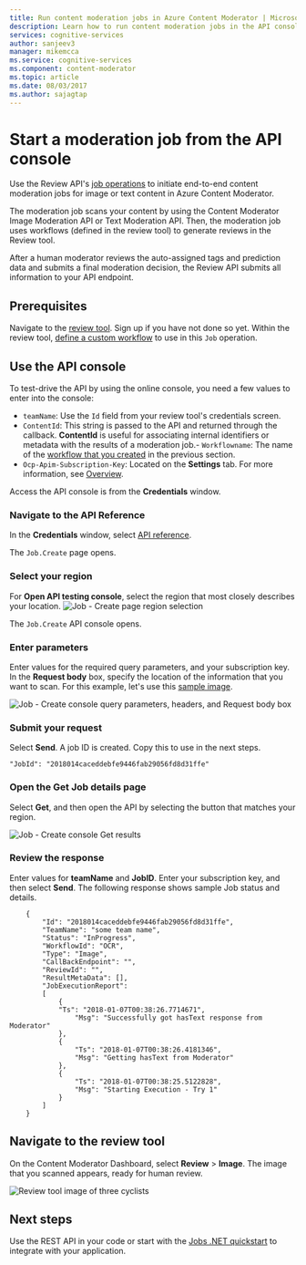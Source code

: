 ```yaml
---
title: Run content moderation jobs in Azure Content Moderator | Microsoft Docs
description: Learn how to run content moderation jobs in the API console.
services: cognitive-services
author: sanjeev3
manager: mikemcca
ms.service: cognitive-services
ms.component: content-moderator
ms.topic: article
ms.date: 08/03/2017
ms.author: sajagtap
---
```


# Start a moderation job from the API console

Use the Review API's [job operations](https://westus.dev.cognitive.microsoft.com/docs/services/580519463f9b070e5c591178/operations/580519483f9b0709fc47f9c5) to initiate end-to-end content moderation jobs for image or text content in Azure Content Moderator. 

The moderation job scans your content by using the Content Moderator Image Moderation API or Text Moderation API. Then, the moderation job uses workflows (defined in the review tool) to generate reviews in the Review tool. 

After a human moderator reviews the auto-assigned tags and prediction data and submits a final moderation decision, the Review API submits all information to your API endpoint.

## Prerequisites

Navigate to the [review tool](https://contentmoderator.cognitive.microsoft.com/). Sign up if you have not done so yet. Within the review tool, [define a custom workflow](Review-Tool-User-Guide/Workflows.md) to use in this `Job` operation.

## Use the API console
To test-drive the API by using the online console, you need a few values to enter into the console:
	
- `teamName`: Use the `Id` field from your review tool's credentials screen. 
- `ContentId`: This string is passed to the API and returned through the callback. **ContentId** is useful for associating internal identifiers or metadata with the results of a moderation job.- `Workflowname`: The name of the [workflow that you created](Review-Tool-User-Guide/Workflows.md) in the previous section.
- `Ocp-Apim-Subscription-Key`: Located on the **Settings** tab. For more information, see [Overview](overview.md).

Access the API console is from the **Credentials** window.

### Navigate to the API Reference
In the **Credentials** window, select [API reference](https://westus.dev.cognitive.microsoft.com/docs/services/580519463f9b070e5c591178/operations/580519483f9b0709fc47f9c5).

  The `Job.Create` page opens.

### Select your region
For **Open API testing console**, select the region that most closely describes your location.
  ![Job - Create page region selection](images/test-drive-job-1.png)

  The `Job.Create` API console opens. 

### Enter parameters

Enter values for the required query parameters, and your subscription key. In the **Request body** box, specify the location of the information that you want to scan. For this example, let's use this [sample image](https://moderatorsampleimages.blob.core.windows.net/samples/sample6.png).

  ![Job - Create console query parameters, headers, and Request body box](images/job-api-console-inputs.PNG)

### Submit your request
Select **Send**. A job ID is created. Copy this to use in the next steps.

  `"JobId": "2018014caceddebfe9446fab29056fd8d31ffe"`

### Open the Get Job details page
Select **Get**, and then open the API by selecting the button that matches your region.

  ![Job - Create console Get results](images/test-drive-job-4.png)

### Review the response

Enter values for **teamName** and **JobID**. Enter your subscription key, and then select **Send**. The following response shows sample Job status and details.

```
	{
		"Id": "2018014caceddebfe9446fab29056fd8d31ffe",
		"TeamName": "some team name",
		"Status": "InProgress",
		"WorkflowId": "OCR",
		"Type": "Image",
		"CallBackEndpoint": "",
		"ReviewId": "",
		"ResultMetaData": [],
		"JobExecutionReport": 
		[
    		{
			"Ts": "2018-01-07T00:38:26.7714671",
      			"Msg": "Successfully got hasText response from Moderator"
    		},
    		{
      			"Ts": "2018-01-07T00:38:26.4181346",
      			"Msg": "Getting hasText from Moderator"
    		},
    		{
      			"Ts": "2018-01-07T00:38:25.5122828",
      			"Msg": "Starting Execution - Try 1"
    		}
		]
	}
```

## Navigate to the review tool
On the Content Moderator Dashboard, select **Review** > **Image**. The image that you scanned appears, ready for human review.

  ![Review tool image of three cyclists](images/ocr-sample-image.PNG)

## Next steps

Use the REST API in your code or start with the [Jobs .NET quickstart](moderation-jobs-quickstart-dotnet.md) to integrate with your application.
